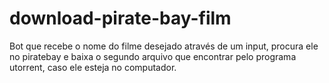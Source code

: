 # download-pirate-bay-film

Bot que recebe o nome do filme desejado através de um input, procura ele no piratebay e baixa o segundo arquivo que encontrar pelo programa utorrent, caso ele esteja no computador.
